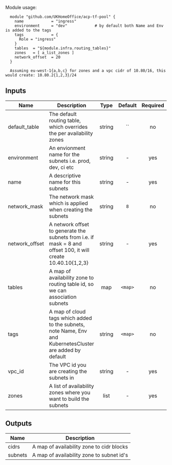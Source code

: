 Module usage:

      module "github.com/UKHomeOffice/acp-tf-pool" {
        name            = "ingress"
        environment     = "dev"            # by default both Name and Env is added to the tags
        tags            = {
          Role = "ingress"
        }
        tables  = "${module.infra.routing_tables}"
        zones   = [ a_list_zones ]
        network_offset  = 20
      }

      Assuming eu-west-1{a,b,c} for zones and a vpc cidr of 10.80/16, this would create: 10.80.2{1,2,3}/24



## Inputs

| Name | Description | Type | Default | Required |
|------|-------------|:----:|:-----:|:-----:|
| default_table | The default routing table, which overrides the per availability zones | string | `` | no |
| environment | An envionment name for the subnets i.e. prod, dev, ci etc | string | - | yes |
| name | A descriptive name for this subnets | string | - | yes |
| network_mask | The network mask which is applied when creating the subnets | string | `8` | no |
| network_offset | A network offset to generate the subnets from i.e. if mask = 8 and offset 100, it will create 10.40.10{1,2,3} | string | - | yes |
| tables | A map of availability zone to routing table id, so we can association subnets | map | `<map>` | no |
| tags | A map of cloud tags which added to the subnets, note Name, Env and KubernetesCluster are added by default | string | `<map>` | no |
| vpc_id | The VPC id you are creating the subnets in | string | - | yes |
| zones | A list of availability zones where you want to build the subnets | list | - | yes |

## Outputs

| Name | Description |
|------|-------------|
| cidrs | A map of availability zone to cidr blocks |
| subnets | A map of availability zone to subnet id's |

